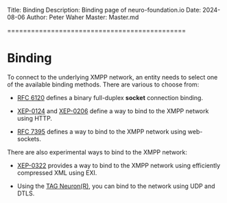 ﻿Title: Binding
Description: Binding page of neuro-foundation.io
Date: 2024-08-06
Author: Peter Waher
Master: Master.md

=============================================

Binding
========================

To connect to the underlying XMPP network, an entity needs to select one of the available binding methods. There are various to choose from:

* [RFC 6120](https://tools.ietf.org/html/rfc6120) defines a binary full-duplex **socket** connection binding.

* [XEP-0124](https://xmpp.org/extensions/xep-0124.html) and [XEP-0206](https://xmpp.org/extensions/xep-0206.html) define a way to bind to the XMPP
network using HTTP.

* [RFC 7395](https://tools.ietf.org/html/rfc7395) defines a way to bind to the XMPP network using web-sockets.

There are also experimental ways to bind to the XMPP network:

* [XEP-0322](https://xmpp.org/extensions/xep-0322.html) provides a way to bind to the XMPP network using efficiently compressed XML using EXI.

* Using the [TAG Neuron(R)](https://lab.tagroot.io/Documentation/Index.md), you can bind to the network using UDP and DTLS.